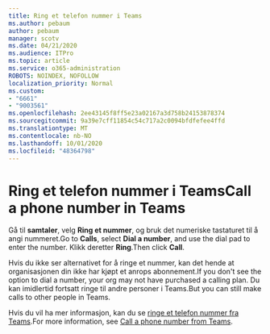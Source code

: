```yaml
---
title: Ring et telefon nummer i Teams
ms.author: pebaum
author: pebaum
manager: scotv
ms.date: 04/21/2020
ms.audience: ITPro
ms.topic: article
ms.service: o365-administration
ROBOTS: NOINDEX, NOFOLLOW
localization_priority: Normal
ms.custom:
- "6661"
- "9003561"
ms.openlocfilehash: 2ee43145f8ff5e23a02167a3d758b24153878374
ms.sourcegitcommit: 9a39e7cff11854c54c717a2c0094bfdfefee4ffd
ms.translationtype: MT
ms.contentlocale: nb-NO
ms.lasthandoff: 10/01/2020
ms.locfileid: "48364798"
---
```

# <a name="call-a-phone-number-in-teams"></a><span data-ttu-id="680ca-102">Ring et telefon nummer i Teams</span><span class="sxs-lookup"><span data-stu-id="680ca-102">Call a phone number in Teams</span></span>

<span data-ttu-id="680ca-103">Gå til  **samtaler**, velg  **Ring et nummer**, og bruk det numeriske tastaturet til å angi nummeret.</span><span class="sxs-lookup"><span data-stu-id="680ca-103">Go to  **Calls**, select  **Dial a number**, and use the dial pad to enter the number.</span></span> <span data-ttu-id="680ca-104">Klikk deretter  **Ring**.</span><span class="sxs-lookup"><span data-stu-id="680ca-104">Then click  **Call**.</span></span>

<span data-ttu-id="680ca-105">Hvis du ikke ser alternativet for å ringe et nummer, kan det hende at organisasjonen din ikke har kjøpt et anrops abonnement.</span><span class="sxs-lookup"><span data-stu-id="680ca-105">If you don't see the option to dial a number, your org may not have purchased a calling plan.</span></span> <span data-ttu-id="680ca-106">Du kan imidlertid fortsatt ringe til andre personer i Teams.</span><span class="sxs-lookup"><span data-stu-id="680ca-106">But you can still make calls to other people in Teams.</span></span>  

<span data-ttu-id="680ca-107">Hvis du vil ha mer informasjon, kan du se [ringe et telefon nummer fra Teams](https://support.microsoft.com/office/20d24ace-2851-4c29-8441-30dd2a5cf078).</span><span class="sxs-lookup"><span data-stu-id="680ca-107">For more information, see [Call a phone number from Teams](https://support.microsoft.com/office/20d24ace-2851-4c29-8441-30dd2a5cf078).</span></span>
